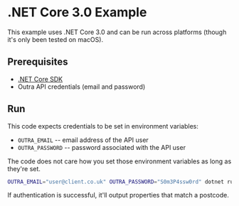 # .NET Core 3.0 Example

This example uses .NET Core 3.0 and can be run across platforms (though it's only been tested on macOS).

## Prerequisites

* [.NET Core SDK](https://dotnet.microsoft.com/download)
* Outra API credentials (email and password)

## Run

This code expects credentials to be set in environment variables:

* `OUTRA_EMAIL` -- email address of the API user
* `OUTRA_PASSWORD` -- password associated with the API user

The code does not care how you set those environment variables as long as they're set.

```bash
OUTRA_EMAIL="user@client.co.uk" OUTRA_PASSWORD="S0m3P4ssw0rd" dotnet run
```

If authentication is successful, it'll output properties that match a postcode.

